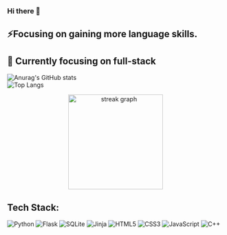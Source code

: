 ### Hi there 👋

 <h2>⚡Focusing on gaining more language skills.</h2>
 <h2>🔭 Currently focusing on full-stack </h2>


![Anurag's GitHub stats](https://github-readme-stats.vercel.app/api?username=kimhongzhang323&show_icons=true&theme=neon&hide=issues)<br/>![Top Langs](https://github-readme-stats.vercel.app/api/top-langs/?username=kimhongzhang323&theme=neon&layout=compact)<br/>


<div align="center">
  <img src="https://streak-stats.demolab.com?user=kimhongzhang323&locale=en&mode=daily&theme=dark&hide_border=false&border_radius=5&order=3" height="220" alt="streak graph"  />
</div>

## Tech Stack:

![Python](https://img.shields.io/badge/python-3670A0?style=for-the-badge&logo=python&logoColor=ffdd54)
![Flask](https://img.shields.io/badge/flask-%23000.svg?style=for-the-badge&logo=flask&logoColor=white)
![SQLite](https://img.shields.io/badge/sqlite-%2307405e.svg?style=for-the-badge&logo=sqlite&logoColor=white)
![Jinja](https://img.shields.io/badge/jinja-white.svg?style=for-the-badge&logo=jinja&logoColor=black)
![HTML5](https://img.shields.io/badge/html5-%23E34F26.svg?style=for-the-badge&logo=html5&logoColor=white)
![CSS3](https://img.shields.io/badge/css3-%231572B6.svg?style=for-the-badge&logo=css3&logoColor=white)
![JavaScript](https://img.shields.io/badge/javascript-%23323330.svg?style=for-the-badge&logo=javascript&logoColor=%23F7DF1E)
![C++](https://img.shields.io/badge/c++-%2300599C.svg?style=for-the-badge&logo=c%2B%2B&logoColor=white)
